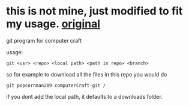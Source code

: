 # this is not mine, just modified to fit my usage. [original](http://www.computercraft.info/forums2/index.php?/topic/4072-github-repository-downloader/)
git program for computer craft

usage:
```
git <usr> <repo> <local path> <path in repo> <branch>
```
so for example to download all the files in this repo you would do
```
git popcornman209 computerCraft-git /
```
if you dont add the local path, it defaults to a downloads folder.
